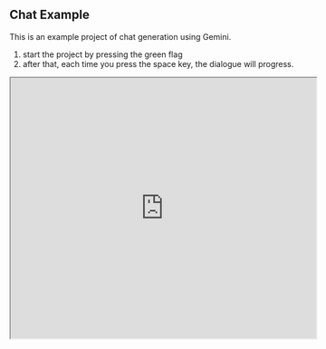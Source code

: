 ## Chat Example

This is an example project of chat generation using Gemini.

1. start the project by pressing the green flag
2. after that, each time you press the space key, the dialogue will progress.

<iframe src="https://xcratch.github.io/editor/player#https://yokobond.github.io/xcx-gai/docs/ja/GAI-chat.sb3" width="540px" height="460px"></iframe>

